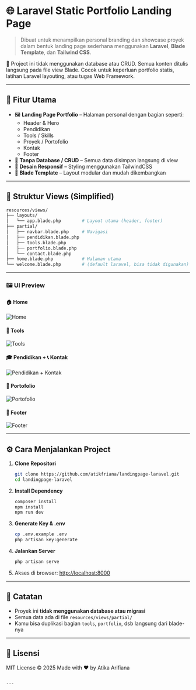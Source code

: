 # 🌐 Laravel Static Portfolio Landing Page

> Dibuat untuk menampilkan personal branding dan showcase proyek dalam bentuk landing page sederhana menggunakan **Laravel**, **Blade Template**, dan **Tailwind CSS**.

📁 Project ini tidak menggunakan database atau CRUD. Semua konten ditulis langsung pada file view Blade. Cocok untuk keperluan portfolio statis, latihan Laravel layouting, atau tugas Web Framework.

---

## 🎯 Fitur Utama

- 🖼️ **Landing Page Portfolio** – Halaman personal dengan bagian seperti:
  - Header & Hero
  - Pendidikan
  - Tools / Skills
  - Proyek / Portofolio
  - Kontak
  - Footer
- 🔧 **Tanpa Database / CRUD** – Semua data disimpan langsung di view
- 🎨 **Desain Responsif** – Styling menggunakan TailwindCSS
- 📄 **Blade Template** – Layout modular dan mudah dikembangkan

---

## 📂 Struktur Views (Simplified)

```bash
resources/views/
├── layouts/
│   └── app.blade.php        # Layout utama (header, footer)
├── partial/
│   ├── navbar.blade.php     # Navigasi
│   ├── pendidikan.blade.php
│   ├── tools.blade.php
│   ├── portfolio.blade.php
│   └── contact.blade.php
├── home.blade.php           # Halaman utama
└── welcome.blade.php        # (default laravel, bisa tidak digunakan)
````

---

### 🖼️ UI Preview

#### 🏠 Home
![Home](https://raw.githubusercontent.com/atikfriana/Simple-Portfolio-PHP/main/screenshots/home.png)

#### 🧰 Tools
![Tools](https://raw.githubusercontent.com/atikfriana/Simple-Portfolio-PHP/main/screenshots/tools.png)

#### 🎓 Pendidikan + 📞 Kontak
![Pendidikan + Kontak](https://raw.githubusercontent.com/atikfriana/Simple-Portfolio-PHP/main/screenshots/pendidikankontak.png)

#### 💼 Portofolio
![Portofolio](https://raw.githubusercontent.com/atikfriana/Simple-Portfolio-PHP/main/screenshots/portfolio.png)

#### 🔻 Footer
![Footer](https://raw.githubusercontent.com/atikfriana/Simple-Portfolio-PHP/main/screenshots/footer.png)



---

## ⚙️ Cara Menjalankan Project

1. **Clone Repositori**

   ```bash
   git clone https://github.com/atikfriana/landingpage-laravel.git
   cd landingpage-laravel
   ```

2. **Install Dependency**

   ```bash
   composer install
   npm install
   npm run dev
   ```

3. **Generate Key & .env**

   ```bash
   cp .env.example .env
   php artisan key:generate
   ```

4. **Jalankan Server**

   ```bash
   php artisan serve
   ```

5. Akses di browser: [http://localhost:8000](http://localhost:8000)

---

## 📝 Catatan

* Proyek ini **tidak menggunakan database atau migrasi**
* Semua data ada di file `resources/views/partial/`
* Kamu bisa duplikasi bagian `tools`, `portfolio`, dsb langsung dari blade-nya

---

## 📄 Lisensi

MIT License © 2025
Made with ❤️ by Atika Arifiana

````

---
